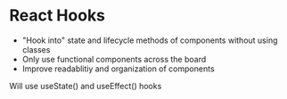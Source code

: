 # React Hooks

- "Hook into" state and lifecycle methods of components without using classes
- Only use functional components across the board
- Improve readablitiy and organization of components

Will use useState() and useEffect() hooks
